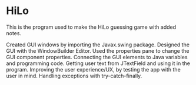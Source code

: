 # HiLo
This is the program used to make the HiLo guessing game with added notes.

Created GUI windows by importing the Javax.swing package.
Designed the GUI with the  WindowBuilder Editor.
Used the properties pane to change the GUI component properties.
Connecting the GUI elements to Java variables and programming code.
Getting user text from JTextField and using it in the program.
Improving the user experience/UX, by testing the app with the user in mind.
Handling exceptions with try-catch-finally.
